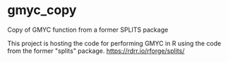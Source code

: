 # gmyc_copy
Copy of GMYC function from a former SPLITS package

This project is hosting the code for performing GMYC in R using the code from the former "splits" package. https://rdrr.io/rforge/splits/
